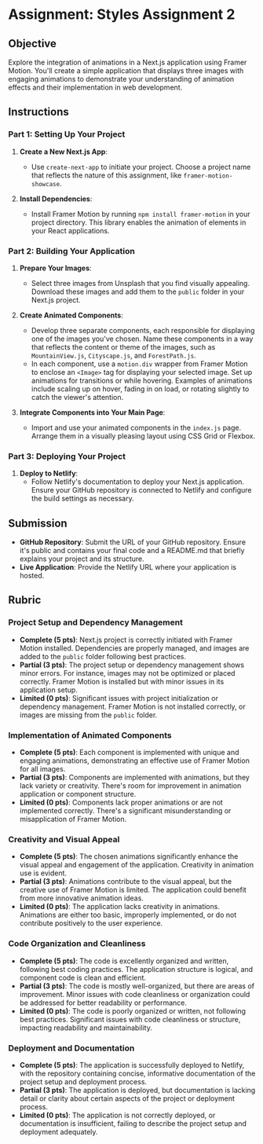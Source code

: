 # Assignment: Styles Assignment 2

## Objective

Explore the integration of animations in a Next.js application using Framer Motion. You'll create a simple application that displays three images with engaging animations to demonstrate your understanding of animation effects and their implementation in web development.

## Instructions

### Part 1: Setting Up Your Project

1. **Create a New Next.js App**:

   - Use `create-next-app` to initiate your project. Choose a project name that reflects the nature of this assignment, like `framer-motion-showcase`.

2. **Install Dependencies**:
   - Install Framer Motion by running `npm install framer-motion` in your project directory. This library enables the animation of elements in your React applications.

### Part 2: Building Your Application

1. **Prepare Your Images**:

   - Select three images from Unsplash that you find visually appealing. Download these images and add them to the `public` folder in your Next.js project.

2. **Create Animated Components**:

   - Develop three separate components, each responsible for displaying one of the images you've chosen. Name these components in a way that reflects the content or theme of the images, such as `MountainView.js`, `Cityscape.js`, and `ForestPath.js`.
   - In each component, use a `motion.div` wrapper from Framer Motion to enclose an `<Image>` tag for displaying your selected image. Set up animations for transitions or while hovering. Examples of animations include scaling up on hover, fading in on load, or rotating slightly to catch the viewer's attention.

3. **Integrate Components into Your Main Page**:
   - Import and use your animated components in the `index.js` page. Arrange them in a visually pleasing layout using CSS Grid or Flexbox.

### Part 3: Deploying Your Project

1. **Deploy to Netlify**:
   - Follow Netlify's documentation to deploy your Next.js application. Ensure your GitHub repository is connected to Netlify and configure the build settings as necessary.

## Submission

- **GitHub Repository**: Submit the URL of your GitHub repository. Ensure it's public and contains your final code and a README.md that briefly explains your project and its structure.
- **Live Application**: Provide the Netlify URL where your application is hosted.

## Rubric

### Project Setup and Dependency Management

- **Complete (5 pts)**: Next.js project is correctly initiated with Framer Motion installed. Dependencies are properly managed, and images are added to the `public` folder following best practices.
- **Partial (3 pts)**: The project setup or dependency management shows minor errors. For instance, images may not be optimized or placed correctly. Framer Motion is installed but with minor issues in its application setup.
- **Limited (0 pts)**: Significant issues with project initialization or dependency management. Framer Motion is not installed correctly, or images are missing from the `public` folder.

### Implementation of Animated Components

- **Complete (5 pts)**: Each component is implemented with unique and engaging animations, demonstrating an effective use of Framer Motion for all images.
- **Partial (3 pts)**: Components are implemented with animations, but they lack variety or creativity. There's room for improvement in animation application or component structure.
- **Limited (0 pts)**: Components lack proper animations or are not implemented correctly. There's a significant misunderstanding or misapplication of Framer Motion.

### Creativity and Visual Appeal

- **Complete (5 pts)**: The chosen animations significantly enhance the visual appeal and engagement of the application. Creativity in animation use is evident.
- **Partial (3 pts)**: Animations contribute to the visual appeal, but the creative use of Framer Motion is limited. The application could benefit from more innovative animation ideas.
- **Limited (0 pts)**: The application lacks creativity in animations. Animations are either too basic, improperly implemented, or do not contribute positively to the user experience.

### Code Organization and Cleanliness

- **Complete (5 pts)**: The code is excellently organized and written, following best coding practices. The application structure is logical, and component code is clean and efficient.
- **Partial (3 pts)**: The code is mostly well-organized, but there are areas of improvement. Minor issues with code cleanliness or organization could be addressed for better readability or performance.
- **Limited (0 pts)**: The code is poorly organized or written, not following best practices. Significant issues with code cleanliness or structure, impacting readability and maintainability.

### Deployment and Documentation

- **Complete (5 pts)**: The application is successfully deployed to Netlify, with the repository containing concise, informative documentation of the project setup and deployment process.
- **Partial (3 pts)**: The application is deployed, but documentation is lacking detail or clarity about certain aspects of the project or deployment process.
- **Limited (0 pts)**: The application is not correctly deployed, or documentation is insufficient, failing to describe the project setup and deployment adequately.
